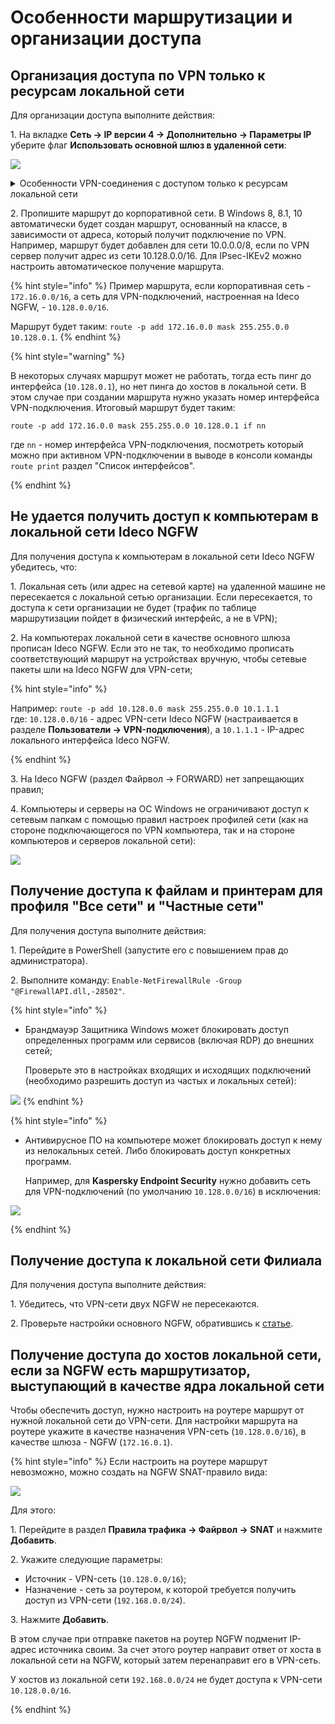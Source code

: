 # Особенности маршрутизации и организации доступа

## Организация доступа по VPN только к ресурсам локальной сети

Для организации доступа выполните действия:

1\. На вкладке **Сеть -> IP версии 4 -> Дополнительно -> Параметры IP** уберите флаг **Использовать основной шлюз в удаленной сети**:

![](/.gitbook/assets/features3.png)

<details>

<summary>Особенности VPN-соединения с доступом только к ресурсам локальной сети</summary>

При выборе типа передачи маршрутов **Отправлять только указанные сети** маршрут до VPN-сервера и DNS-сервера построен не будет.

Если в NGFW добавить передачу IP-адреса VPN-сервера NGFW (DNS), то маршрут восстановится, а домен будет преобразовываться со следующими особенностями:

* Таблица с включенным шлюзом:

![](/.gitbook/assets/features4.png)

* Таблица с отключенным шлюзом:

![](/.gitbook/assets/features5.png)

* Таблица с отключенным шлюзом и добавленной публикацией IP NGFW:

![](/.gitbook/assets/features6.png)

Маршрут до сервера (в примере - 10.200.0.1) добавляется, но имеет более низкий приоритет, чем маршрут по-умолчанию. Соответственно запросы обрабатываются с задержкой и не обрабатываются при перехвате маршрутом по-умолчанию.

Рекомендуем вручную указать маршрут до DNS NGFW либо добавить его в список публикуемых маршрутов на стороне NGFW. Также можно использовать сторонний DNS-сервер.

</details>

2\. Пропишите маршрут до корпоративной сети. В Windows 8, 8.1, 10 автоматически будет создан маршрут, основанный на классе, в зависимости от адреса, который получит подключение по VPN. Например, маршрут будет добавлен для сети 10.0.0.0/8, если по VPN сервер получит адрес из сети 10.128.0.0/16. Для IPsec-IKEv2 можно настроить автоматическое получение маршрута.

{% hint style="info" %}
Пример маршрута, если корпоративная сеть - `172.16.0.0/16`, а сеть для VPN-подключений, настроенная на Ideco NGFW, - `10.128.0.0/16`.

Маршрут будет таким: ```route -p add 172.16.0.0 mask 255.255.0.0 10.128.0.1```.
{% endhint %}

{% hint style="warning" %}

В некоторых случаях маршрут может не работать, тогда есть пинг до интерфейса (`10.128.0.1`), но нет пинга до хостов в локальной сети. В этом случае при создании маршрута нужно указать номер интерфейса VPN-подключения. Итоговый маршрут будет таким:

`route -p add 172.16.0.0 mask 255.255.0.0 10.128.0.1 if nn`

где `nn` - номер интерфейса VPN-подключения, посмотреть который можно при активном VPN-подключении в выводе в консоли команды `route print` раздел "Список интерфейсов".

{% endhint %}

## Не удается получить доступ к компьютерам в локальной сети Ideco NGFW

Для получения доступа к компьютерам в локальной сети Ideco NGFW убедитесь, что:

1\. Локальная сеть (или адрес на сетевой карте) на удаленной машине не пересекается с локальной сетью организации. Если пересекается, то доступа к сети организации не будет (трафик по таблице маршрутизации пойдет в физический интерфейс, а не в VPN);

2\. На компьютерах локальной сети в качестве основного шлюза прописан Ideco NGFW. Если это не так, то необходимо прописать соответствующий маршрут на устройствах вручную, чтобы сетевые пакеты шли на Ideco NGFW для VPN-сети;

{% hint style="info" %}

Например: `route -p add 10.128.0.0 mask 255.255.0.0 10.1.1.1`\
где: `10.128.0.0/16` - адрес VPN-сети Ideco NGFW (настраивается в разделе **Пользователи -> VPN-подключения**), а `10.1.1.1` - IP-адрес локального интерфейса Ideco NGFW.

{% endhint %}

3\. На Ideco NGFW (раздел Файрвол -> FORWARD) нет запрещающих правил;

4\. Компьютеры и серверы на ОС Windows не ограничивают доступ к сетевым папкам с помощью правил настроек профилей сети (как на стороне подключающегося по VPN компьютера, так и на стороне компьютеров и серверов локальной сети):

![](/.gitbook/assets/features.png)

## Получение доступа к файлам и принтерам для профиля "Все сети" и "Частные сети"

Для получения доступа выполните действия:

1\. Перейдите в PowerShell (запустите его с повышением прав до администратора).

2\. Выполните команду: `Enable-NetFirewallRule -Group "@FirewallAPI.dll,-28502"`.

{% hint style="info" %}
* Брандмауэр Защитника Windows может блокировать доступ определенных программ или сервисов (включая RDP) до внешних сетей;

    Проверьте это в настройках входящих и исходящих подключений (необходимо разрешить доступ из частых и локальных сетей):

![](/.gitbook/assets/features1.png)
{% endhint %}

{% hint style="info" %}
* Антивирусное ПО на компьютере может блокировать доступ к нему из нелокальных сетей. Либо блокировать доступ конкретных программ.

    Например, для **Kaspersky Endpoint Security** нужно добавить сеть для VPN-подключений (по умолчанию `10.128.0.0/16`) в исключения:

![](/.gitbook/assets/features2.png)

{% endhint %}

## Получение доступа к локальной сети Филиала

Для получения доступа выполните действия:

1\. Убедитесь, что VPN-сети двух NGFW не пересекаются.

2\. Проверьте настройки основного NGFW, обратившись к [статье](/settings/services/ipsec/site-to-site/ipsec-utm-to-utm-tunnel.md).

## Получение доступа до хостов локальной сети, если за NGFW есть маршрутизатор, выступающий в качестве ядра локальной сети

Чтобы обеспечить доступ, нужно настроить на роутере маршрут от нужной локальной сети до VPN-сети. Для настройки маршрута на роутере укажите в качестве назначения VPN-сеть (`10.128.0.0/16`), в качестве шлюза - NGFW (`172.16.0.1`).

{% hint style="info" %}
Если настроить на роутере маршрут невозможно, можно создать на NGFW SNAT-правило вида:

![](/.gitbook/assets/firewall13.png)

Для этого:

1\. Перейдите в раздел **Правила трафика -> Файрвол -> SNAT** и нажмите **Добавить**.

2\. Укажите следующие параметры:

* Источник - VPN-сеть (`10.128.0.0/16`);
* Назначение - сеть за роутером, к которой требуется получить доступ из VPN-сети (`192.168.0.0/24`).

3\. Нажмите **Добавить**.

В этом случае при отправке пакетов на роутер NGFW подменит IP-адрес источника своим. За счет этого роутер направит ответ от хоста в локальной сети на NGFW, который затем перенаправит его в VPN-сеть. 

У хостов из локальной сети `192.168.0.0/24` не будет доступа к VPN-сети `10.128.0.0/16`.

{% endhint %}
